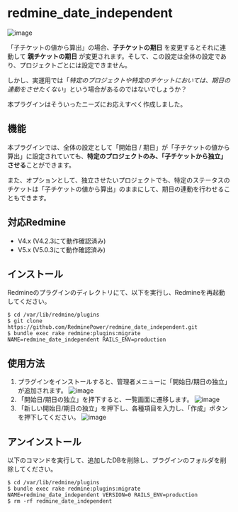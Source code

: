 # redmine_date_independent

![image](https://github.com/RedminePower/redmine_date_independent/assets/87136359/b6ec8743-bdc8-436f-a712-f3c174cf40f1)

「子チケットの値から算出」の場合、**子チケットの期日** を変更するとそれに連動して **親チケットの期日** が変更されます。そして、この設定は全体の設定であり、プロジェクトごとには設定できません。

しかし、実運用では「_特定のプロジェクトや特定のチケットにおいては、期日の連動をさせたくない_」という場合があるのではないでしょうか？

本プラグインはそういったニーズにお応えすべく作成しました。

## 機能
本プラグインでは、全体の設定として「開始日 / 期日」が「子チケットの値から算出」に設定されていても、**特定のプロジェクトのみ、「子チケットから独立」させる**ことができます。

また、オプションとして、独立させたいプロジェクトでも、特定のステータスのチケットは「子チケットの値から算出」のままにして、期日の連動を行わせることもできます。

## 対応Redmine
- V4.x (V4.2.3にて動作確認済み)
- V5.x (V5.0.3にて動作確認済み)

## インストール
Redmineのプラグインのディレクトリにて、以下を実行し、Redmineを再起動してください。

```
$ cd /var/lib/redmine/plugins
$ git clone https://github.com/RedminePower/redmine_date_independent.git
$ bundle exec rake redmine:plugins:migrate NAME=redmine_date_independent RAILS_ENV=production
```

## 使用方法

1. プラグインをインストールすると、管理者メニューに「開始日/期日の独立」が追加されます。
![image](https://github.com/RedminePower/redmine_date_independent/assets/87136359/febd0e09-ac77-47c4-810e-8521d6db9ef0)
1. 「開始日/期日の独立」を押下すると、一覧画面に遷移します。
![image](https://github.com/RedminePower/redmine_date_independent/assets/87136359/bf0fbc0e-5b68-4596-8ca1-9a251261ddbc)
1. 「新しい開始日/期日の独立」を押下し、各種項目を入力し、「作成」ボタンを押下してください。
![image](https://github.com/RedminePower/redmine_date_independent/assets/87136359/158da482-8b27-409b-9377-f6ee554ff3d8)

## アンインストール
以下のコマンドを実行して、追加したDBを削除し、プラグインのフォルダを削除してください。

```
$ cd /var/lib/redmine/plugins
$ bundle exec rake redmine:plugins:migrate NAME=redmine_date_independent VERSION=0 RAILS_ENV=production
$ rm -rf redmine_date_independent
```


